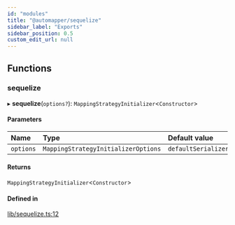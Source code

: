 ```yaml
---
id: "modules"
title: "@automapper/sequelize"
sidebar_label: "Exports"
sidebar_position: 0.5
custom_edit_url: null
---
```


## Functions

### sequelize

▸ **sequelize**(`options?`): `MappingStrategyInitializer`<`Constructor`\>

#### Parameters

| Name | Type | Default value |
| :------ | :------ | :------ |
| `options` | `MappingStrategyInitializerOptions` | `defaultSerializerOptions` |

#### Returns

`MappingStrategyInitializer`<`Constructor`\>

#### Defined in

[lib/sequelize.ts:12](https://github.com/nartc/mapper/blob/446d40fc/packages/sequelize/src/lib/sequelize.ts#L12)
